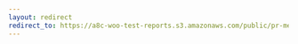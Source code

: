 ```yaml
---
layout: redirect
redirect_to: https://a8c-woo-test-reports.s3.amazonaws.com/public/pr-merge/38356/e2e/index.html
---
```

